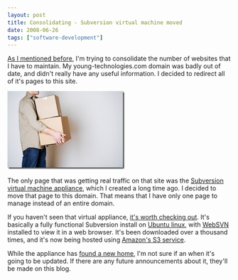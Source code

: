 ```yaml
---
layout: post
title: Consolidating - Subversion virtual machine moved
date: 2008-06-26
tags: ["software-development"]
---
```


[As I mentioned before](http://www.ytechie.com/2008/05/focus-is-the-key-to-success/), I'm trying to consolidate the number of websites that I have to maintain. My young-technologies.com domain was badly out of date, and didn't really have any useful information. I decided to redirect all of it's pages to this site.

![Moving Boxes](moving-boxes.jpg)

The only page that was getting real traffic on that site was the [Subversion virtual machine appliance](http://www.ytechie.com/svn-vm/), which I created a long time ago. I decided to move that page to this domain. That means that I have only one page to manage instead of an entire domain.

If you haven't seen that virtual appliance, [it's worth checking out](http://www.ytechie.com/svn-vm/). It's basically a fully functional Subversion install on [Ubuntu linux](http://www.ubuntu.com/), with [WebSVN](http://websvn.tigris.org/) installed to view it in a web browser. It's been downloaded over a thousand times, and it's now being hosted using [Amazon's S3 service](http://www.amazon.com/gp/browse.html?node=16427261).

While the appliance has [found a new home](http://www.ytechie.com/svn-vm/), I'm not sure if an when it's going to be updated. If there are any future announcements about it, they'll be made on this blog.